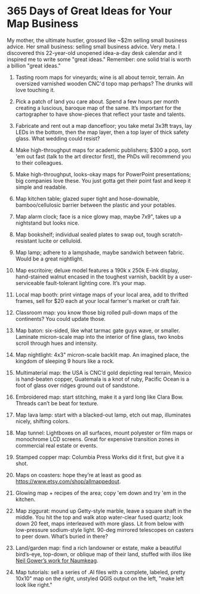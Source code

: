 # 365 Days of Great Ideas for Your Map Business

My mother, the ultimate hustler, grossed like ~$2m selling small business advice. Her small business: selling small business advice. Very meta. I discovered this 22-year-old unopened idea-a-day desk calendar and it inspired me to write some "great ideas." Remember: one solid trial is worth a billion "great ideas."


1. Tasting room maps for vineyards; wine is all about terroir, terrain. An oversized varnished wooden CNC'd topo map perhaps? The drunks will love touching it.

1. Pick a patch of land you care about. Spend a few hours per month creating a luscious, baroque map of the same. It’s important for the cartographer to have show-pieces that reflect your taste and talents.

1. Fabricate and rent out a map dancefloor; you take metal 3x3ft trays, lay LEDs in the bottom, then the map layer, then a top layer of thick safety glass. What wedding could resist?

1. Make high-throughput maps for academic publishers; $300 a pop, sort 'em out fast (talk to the art director first), the PhDs will recommend you to their colleagues.

1. Make high-throughput, looks-okay maps for PowerPoint presentations; big companies love these. You just gotta get their point fast and keep it simple and readable.

1. Map kitchen table; glazed super tight and hose-downable, bamboo/cellulosic barrier between the plastic and your potables.

1. Map alarm clock; face is a nice glowy map, maybe 7x9", takes up a nightstand but looks nice.

1. Map bookshelf; individual sealed plates to swap out, tough scratch-resistant lucite or celluloid.

1. Map lamp; adhere to a lampshade, maybe sandwich between fabric. Would be a great nightlight.

1. Map escritoire; deluxe model features a 190k x 250k E-ink display, hand-stained walnut encased in the toughest varnish, backlit by a user-serviceable fault-tolerant lighting core. It’s your map.

1. Local map booth: print vintage maps of your local area, add to thrifted frames, sell for $20 each at your local farmer's market or craft fair.

1. Classroom map: you know those big rolled pull-down maps of the continents? You could update those.

1. Map baton: six-sided, like what tarmac gate guys wave, or smaller. Laminate micron-scale map into the interior of fine glass, two knobs scroll through hues and intensity.

1. Map nightlight: 4x3" micron-scale backlit map. An imagined place, the kingdom of sleeping 9 hours like a rock.

1. Multimaterial map: the USA is CNC’d gold depicting real terrain, Mexico is hand-beaten copper, Guatemala is a knot of ruby, Pacific Ocean is a foot of glass over ridges ground out of sandstone.

1. Embroidered map: start stitching, make it a yard long like Clara Bow. Threads can’t be beat for texture.

1. Map lava lamp: start with a blacked-out lamp, etch out map, illuminates nicely, shifting colors.

1. Map tunnel: Lightboxes on all surfaces, mount polyester or film maps or monochrome LCD screens. Great for expensive transition zones in commercial real estate or events.

1. Stamped copper map: Columbia Press Works did it first, but give it a shot.

1. Maps on coasters: hope they’re at least as good as https://www.etsy.com/shop/allmappedout.

1. Glowing map + recipes of the area; copy 'em down and try 'em in the kitchen.

1. Map ziggurat: mound up Getty-style marble, leave a square shaft in the middle. You hit the top and walk atop water-clear fused quartz; look down 20 feet, maps interleaved with more glass. Lit from below with low-pressure sodium-style light. 90-deg mirrored telescopes on casters to peer down. What’s buried in there?

1. Land/garden map: find a rich landowner or estate, make a beautiful bird’s-eye, top-down, or oblique map of their land, stuffed with illos like [Neil Gower’s work for Naumkeag](https://freight.cargo.site/w/1200/i/9be2e54a1e4cb74ea60824ff14bb558aa030cfe2bb65370bce55b1777a96f03e/Neil-Gower_Naumkeag.jpg).

1. Map tutorials: sell a series of .AI files with a complete, labeled, pretty 10x10" map on the right, unstyled QGIS output on the left, "make left look like right."
